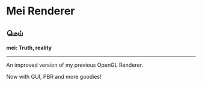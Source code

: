 <h1>Mei Renderer</h1>
<h2>மெய்</h2>
<p><b>mei: Truth, reality</b></p>
<hr>
<p>An improved version of my previous OpenGL Renderer.</p>
<p>Now with GUI, PBR and more goodies!</p>
